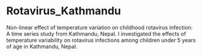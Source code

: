 # Rotavirus_Kathmandu
Non-linear effect of temperature variation on childhood rotavirus infection: A time series study from Kathmandu, Nepal. I investigated the effects of temperature variability on rotavirus infections among children under 5 years of age in Kathmandu, Nepal.
